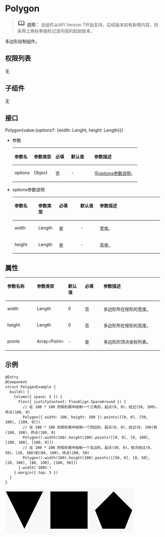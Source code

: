 # Polygon<a name="ZH-CN_TOPIC_0000001192755108"></a>

>![](../../public_sys-resources/icon-note.gif) **说明：** 
>该组件从API Version 7开始支持。后续版本如有新增内容，则采用上角标单独标记该内容的起始版本。

多边形绘制组件。

## 权限列表<a name="section53281531154915"></a>

无

## 子组件<a name="section095923464810"></a>

无

## 接口<a name="section19993104611483"></a>

Polygon\(value:\{options?: \{width: Lenght, height: Length\}\}\)

-   参数

    <table><thead align="left"><tr><th class="cellrowborder" valign="top" width="15.47%" id="mcps1.1.6.1.1"><p>参数名</p>
    </th>
    <th class="cellrowborder" valign="top" width="17.22%" id="mcps1.1.6.1.2"><p>参数类型</p>
    </th>
    <th class="cellrowborder" valign="top" width="12.49%" id="mcps1.1.6.1.3"><p>必填</p>
    </th>
    <th class="cellrowborder" valign="top" width="18.6%" id="mcps1.1.6.1.4"><p>默认值</p>
    </th>
    <th class="cellrowborder" valign="top" width="36.22%" id="mcps1.1.6.1.5"><p>参数描述</p>
    </th>
    </tr>
    </thead>
    <tbody><tr><td class="cellrowborder" valign="top" width="15.47%" headers="mcps1.1.6.1.1 "><p>options</p>
    </td>
    <td class="cellrowborder" valign="top" width="17.22%" headers="mcps1.1.6.1.2 "><p>Object</p>
    </td>
    <td class="cellrowborder" valign="top" width="12.49%" headers="mcps1.1.6.1.3 "><p>否</p>
    </td>
    <td class="cellrowborder" valign="top" width="18.6%" headers="mcps1.1.6.1.4 "><p>-</p>
    </td>
    <td class="cellrowborder" valign="top" width="36.22%" headers="mcps1.1.6.1.5 "><p>见<a href="#li28952213507">options参数说明</a>。</p>
    </td>
    </tr>
    </tbody>
    </table>

-   <a name="li28952213507"></a>options参数说明

    <table><thead align="left"><tr><th class="cellrowborder" valign="top" width="16.11%" id="mcps1.1.6.1.1"><p>参数名</p>
    </th>
    <th class="cellrowborder" valign="top" width="14.01%" id="mcps1.1.6.1.2"><p>参数类型</p>
    </th>
    <th class="cellrowborder" valign="top" width="14.499999999999998%" id="mcps1.1.6.1.3"><p>必填</p>
    </th>
    <th class="cellrowborder" valign="top" width="13.170000000000002%" id="mcps1.1.6.1.4"><p>默认值</p>
    </th>
    <th class="cellrowborder" valign="top" width="42.21%" id="mcps1.1.6.1.5"><p>参数描述</p>
    </th>
    </tr>
    </thead>
    <tbody><tr><td class="cellrowborder" valign="top" width="16.11%" headers="mcps1.1.6.1.1 "><p>width</p>
    </td>
    <td class="cellrowborder" valign="top" width="14.01%" headers="mcps1.1.6.1.2 "><p>Length</p>
    </td>
    <td class="cellrowborder" valign="top" width="14.499999999999998%" headers="mcps1.1.6.1.3 "><p>是</p>
    </td>
    <td class="cellrowborder" valign="top" width="13.170000000000002%" headers="mcps1.1.6.1.4 "><p>-</p>
    </td>
    <td class="cellrowborder" valign="top" width="42.21%" headers="mcps1.1.6.1.5 "><p>宽度。</p>
    </td>
    </tr>
    <tr><td class="cellrowborder" valign="top" width="16.11%" headers="mcps1.1.6.1.1 "><p>height</p>
    </td>
    <td class="cellrowborder" valign="top" width="14.01%" headers="mcps1.1.6.1.2 "><p>Length</p>
    </td>
    <td class="cellrowborder" valign="top" width="14.499999999999998%" headers="mcps1.1.6.1.3 "><p>是</p>
    </td>
    <td class="cellrowborder" valign="top" width="13.170000000000002%" headers="mcps1.1.6.1.4 "><p>-</p>
    </td>
    <td class="cellrowborder" valign="top" width="42.21%" headers="mcps1.1.6.1.5 "><p>高度。</p>
    </td>
    </tr>
    </tbody>
    </table>


## 属性<a name="section2072419166493"></a>

<table><thead align="left"><tr><th class="cellrowborder" valign="top" width="20%" id="mcps1.1.6.1.1"><p>参数名称</p>
</th>
<th class="cellrowborder" valign="top" width="15.02%" id="mcps1.1.6.1.2"><p>参数类型</p>
</th>
<th class="cellrowborder" valign="top" width="11.39%" id="mcps1.1.6.1.3"><p>默认值</p>
</th>
<th class="cellrowborder" valign="top" width="12.709999999999999%" id="mcps1.1.6.1.4"><p>必填</p>
</th>
<th class="cellrowborder" valign="top" width="40.88%" id="mcps1.1.6.1.5"><p>参数描述</p>
</th>
</tr>
</thead>
<tbody><tr><td class="cellrowborder" valign="top" width="20%" headers="mcps1.1.6.1.1 "><p>width</p>
</td>
<td class="cellrowborder" valign="top" width="15.02%" headers="mcps1.1.6.1.2 "><p>Length</p>
</td>
<td class="cellrowborder" valign="top" width="11.39%" headers="mcps1.1.6.1.3 "><p>0</p>
</td>
<td class="cellrowborder" valign="top" width="12.709999999999999%" headers="mcps1.1.6.1.4 "><p>否</p>
</td>
<td class="cellrowborder" valign="top" width="40.88%" headers="mcps1.1.6.1.5 "><p>多边形所在矩形的宽度。</p>
</td>
</tr>
<tr><td class="cellrowborder" valign="top" width="20%" headers="mcps1.1.6.1.1 "><p>height</p>
</td>
<td class="cellrowborder" valign="top" width="15.02%" headers="mcps1.1.6.1.2 "><p>Length</p>
</td>
<td class="cellrowborder" valign="top" width="11.39%" headers="mcps1.1.6.1.3 "><p>0</p>
</td>
<td class="cellrowborder" valign="top" width="12.709999999999999%" headers="mcps1.1.6.1.4 "><p>否</p>
</td>
<td class="cellrowborder" valign="top" width="40.88%" headers="mcps1.1.6.1.5 "><p>多边形所在矩形的高度。</p>
</td>
</tr>
<tr><td class="cellrowborder" valign="top" width="20%" headers="mcps1.1.6.1.1 "><p>points</p>
</td>
<td class="cellrowborder" valign="top" width="15.02%" headers="mcps1.1.6.1.2 "><p>Array<span>&lt;</span><span>Point</span><span>&gt;</span></p>
</td>
<td class="cellrowborder" valign="top" width="11.39%" headers="mcps1.1.6.1.3 "><p>-</p>
</td>
<td class="cellrowborder" valign="top" width="12.709999999999999%" headers="mcps1.1.6.1.4 "><p>是</p>
</td>
<td class="cellrowborder" valign="top" width="40.88%" headers="mcps1.1.6.1.5 "><p>多边形的顶点坐标列表。</p>
</td>
</tr>
</tbody>
</table>

## 示例<a name="section4459736105512"></a>

```
@Entry
@Component
struct PolygonExample {
  build() {
    Column({ space: 5 }) {
      Flex({ justifyContent: FlexAlign.SpaceAround }) {
        // 在 100 * 100 的矩形框中绘制一个三角形，起点(0, 0)，经过(50, 100)，终点(100, 0)
        Polygon({ width: 100, height: 100 }).points([[0, 0], [50, 100], [100, 0]])
        // 在 100 * 100 的矩形框中绘制一个四边形，起点(0, 0)，经过(0, 100)和(100, 100)，终点(100, 0)
        Polygon().width(100).height(100).points([[0, 0], [0, 100], [100, 100], [100, 0]])
        // 在 100 * 100 的矩形框中绘制一个五边形，起点(50, 0)，依次经过(0, 50)、(20, 100)和(80, 100)，终点(100, 50)
        Polygon().width(100).height(100).points([[50, 0], [0, 50], [20, 100], [80, 100], [100, 50]])
      }.width('100%')
    }.margin({ top: 5 })
  }
}
```

![](figures/polygon.gif)

